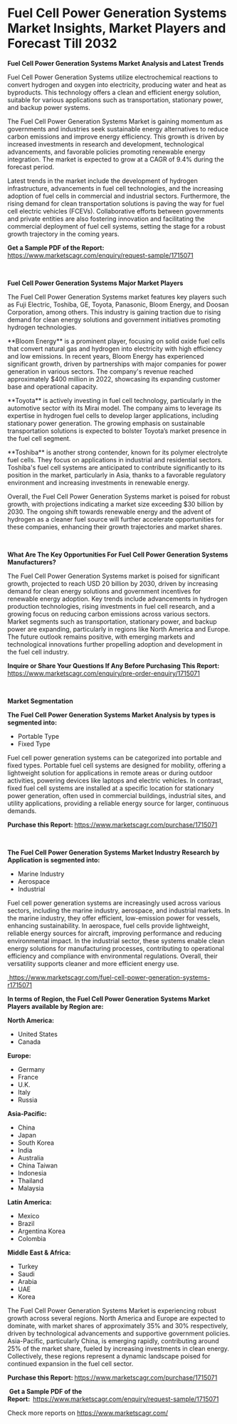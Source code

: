 <p><h1>Fuel Cell Power Generation Systems Market Insights, Market Players and Forecast Till 2032</h1></p><p><strong>Fuel Cell Power Generation Systems Market Analysis and Latest Trends</strong></p>
<p><p>Fuel Cell Power Generation Systems utilize electrochemical reactions to convert hydrogen and oxygen into electricity, producing water and heat as byproducts. This technology offers a clean and efficient energy solution, suitable for various applications such as transportation, stationary power, and backup power systems. </p><p>The Fuel Cell Power Generation Systems Market is gaining momentum as governments and industries seek sustainable energy alternatives to reduce carbon emissions and improve energy efficiency. This growth is driven by increased investments in research and development, technological advancements, and favorable policies promoting renewable energy integration. The market is expected to grow at a CAGR of 9.4% during the forecast period.</p><p>Latest trends in the market include the development of hydrogen infrastructure, advancements in fuel cell technologies, and the increasing adoption of fuel cells in commercial and industrial sectors. Furthermore, the rising demand for clean transportation solutions is paving the way for fuel cell electric vehicles (FCEVs). Collaborative efforts between governments and private entities are also fostering innovation and facilitating the commercial deployment of fuel cell systems, setting the stage for a robust growth trajectory in the coming years.</p></p>
<p><strong>Get a Sample PDF of the Report:&nbsp;</strong> <a href="https://www.marketscagr.com/enquiry/request-sample/1715071?utm_campaign=2648&utm_medium=2&utm_source=Github&utm_content=ia&utm_term=28032025&utm_id=fuel-cell-power-generation-systems">https://www.marketscagr.com/enquiry/request-sample/1715071</a></p>
<p>&nbsp;</p>
<p><strong>Fuel Cell Power Generation Systems Major Market Players</strong></p>
<p><p>The Fuel Cell Power Generation Systems market features key players such as Fuji Electric, Toshiba, GE, Toyota, Panasonic, Bloom Energy, and Doosan Corporation, among others. This industry is gaining traction due to rising demand for clean energy solutions and government initiatives promoting hydrogen technologies.</p><p>**Bloom Energy** is a prominent player, focusing on solid oxide fuel cells that convert natural gas and hydrogen into electricity with high efficiency and low emissions. In recent years, Bloom Energy has experienced significant growth, driven by partnerships with major companies for power generation in various sectors. The company's revenue reached approximately $400 million in 2022, showcasing its expanding customer base and operational capacity.</p><p>**Toyota** is actively investing in fuel cell technology, particularly in the automotive sector with its Mirai model. The company aims to leverage its expertise in hydrogen fuel cells to develop larger applications, including stationary power generation. The growing emphasis on sustainable transportation solutions is expected to bolster Toyota’s market presence in the fuel cell segment.</p><p>**Toshiba** is another strong contender, known for its polymer electrolyte fuel cells. They focus on applications in industrial and residential sectors. Toshiba's fuel cell systems are anticipated to contribute significantly to its position in the market, particularly in Asia, thanks to a favorable regulatory environment and increasing investments in renewable energy.</p><p>Overall, the Fuel Cell Power Generation Systems market is poised for robust growth, with projections indicating a market size exceeding $30 billion by 2030. The ongoing shift towards renewable energy and the advent of hydrogen as a cleaner fuel source will further accelerate opportunities for these companies, enhancing their growth trajectories and market shares.</p></p>
<p>&nbsp;</p>
<p><strong>What Are The Key Opportunities For Fuel Cell Power Generation Systems Manufacturers?</strong></p>
<p><p>The Fuel Cell Power Generation Systems market is poised for significant growth, projected to reach USD 20 billion by 2030, driven by increasing demand for clean energy solutions and government incentives for renewable energy adoption. Key trends include advancements in hydrogen production technologies, rising investments in fuel cell research, and a growing focus on reducing carbon emissions across various sectors. Market segments such as transportation, stationary power, and backup power are expanding, particularly in regions like North America and Europe. The future outlook remains positive, with emerging markets and technological innovations further propelling adoption and development in the fuel cell industry.</p></p>
<p><strong>Inquire or Share Your Questions If Any Before Purchasing This Report:</strong> <a href="https://www.marketscagr.com/enquiry/pre-order-enquiry/1715071?utm_campaign=2648&utm_medium=2&utm_source=Github&utm_content=ia&utm_term=28032025&utm_id=fuel-cell-power-generation-systems">https://www.marketscagr.com/enquiry/pre-order-enquiry/1715071</a></p>
<p>&nbsp;</p>
<p><strong>Market Segmentation</strong></p>
<p><strong>The Fuel Cell Power Generation Systems Market Analysis by types is segmented into:</strong></p>
<p><ul><li>Portable Type</li><li>Fixed Type</li></ul></p>
<p><p>Fuel cell power generation systems can be categorized into portable and fixed types. Portable fuel cell systems are designed for mobility, offering a lightweight solution for applications in remote areas or during outdoor activities, powering devices like laptops and electric vehicles. In contrast, fixed fuel cell systems are installed at a specific location for stationary power generation, often used in commercial buildings, industrial sites, and utility applications, providing a reliable energy source for larger, continuous demands.</p></p>
<p><strong>Purchase this Report:&nbsp;</strong><a href="https://www.marketscagr.com/purchase/1715071?utm_campaign=2648&utm_medium=2&utm_source=Github&utm_content=ia&utm_term=28032025&utm_id=fuel-cell-power-generation-systems">https://www.marketscagr.com/purchase/1715071</a></p>
<p>&nbsp;</p>
<p><strong>The Fuel Cell Power Generation Systems Market Industry Research by Application is segmented into:</strong></p>
<p><ul><li>Marine Industry</li><li>Aerospace</li><li>Industrial</li></ul></p>
<p><p>Fuel cell power generation systems are increasingly used across various sectors, including the marine industry, aerospace, and industrial markets. In the marine industry, they offer efficient, low-emission power for vessels, enhancing sustainability. In aerospace, fuel cells provide lightweight, reliable energy sources for aircraft, improving performance and reducing environmental impact. In the industrial sector, these systems enable clean energy solutions for manufacturing processes, contributing to operational efficiency and compliance with environmental regulations. Overall, their versatility supports cleaner and more efficient energy use.</p></p>
<p><a href="https://www.marketscagr.com/fuel-cell-power-generation-systems-r1715071?utm_campaign=2648&utm_medium=2&utm_source=Github&utm_content=ia&utm_term=28032025&utm_id=fuel-cell-power-generation-systems">&nbsp;https://www.marketscagr.com/fuel-cell-power-generation-systems-r1715071</a></p>
<p><strong>In terms of Region, the Fuel Cell Power Generation Systems Market Players available by Region are:</strong></p>
<p>
    <p> <strong> North America: </strong>
        <ul>
            <li>United States</li>
            <li>Canada</li>
        </ul>
        </p> 
    <p> <strong> Europe: </strong>
        <ul>
            <li>Germany</li>
            <li>France</li>
            <li>U.K.</li>
            <li>Italy</li>
            <li>Russia</li>
        </ul>
        </p> 
    <p> <strong> Asia-Pacific: </strong>
        <ul>
            <li>China</li>
            <li>Japan</li>
            <li>South Korea</li>
            <li>India</li>
            <li>Australia</li>
            <li>China Taiwan</li>
            <li>Indonesia</li>
            <li>Thailand</li>
            <li>Malaysia</li>
        </ul>
        </p> 
    <p> <strong> Latin America: </strong>
        <ul>
            <li>Mexico</li>
            <li>Brazil</li>
            <li>Argentina Korea</li>
            <li>Colombia</li>
        </ul>
        </p> 
    <p> <strong> Middle East & Africa: </strong>
        <ul>
            <li>Turkey</li>
            <li>Saudi</li>
            <li>Arabia</li>
            <li>UAE</li>
            <li>Korea</li>
        </ul>
    </p>
    </p>
<p><p>The Fuel Cell Power Generation Systems Market is experiencing robust growth across several regions. North America and Europe are expected to dominate, with market shares of approximately 35% and 30% respectively, driven by technological advancements and supportive government policies. Asia-Pacific, particularly China, is emerging rapidly, contributing around 25% of the market share, fueled by increasing investments in clean energy. Collectively, these regions represent a dynamic landscape poised for continued expansion in the fuel cell sector.</p></p>
<p><strong>Purchase this Report: </strong><a href="https://www.marketscagr.com/purchase/1715071?utm_campaign=2648&utm_medium=2&utm_source=Github&utm_content=ia&utm_term=28032025&utm_id=fuel-cell-power-generation-systems">https://www.marketscagr.com/purchase/1715071</a></p>
<p>&nbsp;<strong>Get a Sample PDF of the Report:&nbsp;&nbsp;</strong><a href="https://www.marketscagr.com/enquiry/request-sample/1715071?utm_campaign=2648&utm_medium=2&utm_source=Github&utm_content=ia&utm_term=28032025&utm_id=fuel-cell-power-generation-systems">https://www.marketscagr.com/enquiry/request-sample/1715071</a></p>
<p><strong></strong></p>
<p>Check more reports on <a href="https://www.marketscagr.com/?utm_campaign=2648&utm_medium=2&utm_source=Github&utm_content=ia&utm_term=28032025&utm_id=fuel-cell-power-generation-systems">https://www.marketscagr.com/</a></p>